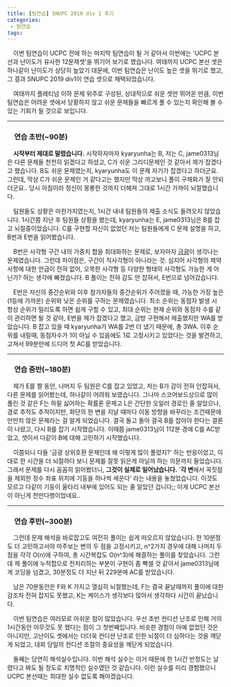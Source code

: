 ```yaml
---
title: [팀연습] SNUPC 2019 div 1 후기
categories:
 - 팀연습
tags:
---
```


　이번 팀연습이 UCPC 전에 하는 마지막 팀연습이 될 거 같아서 이번에는 'UCPC 본선과 난이도가 유사한 12문제셋'을 뛰기어 보기로 했습니다. 여태까지 UCPC 본선 셋은 하나같이 난이도가 상당히 높았기 대문에, 이번 팀연습은 난이도 높은 셋을 뛰기로 했고, 그 결과 SNUPC 2019 div1이 연습 셋으로 채택되었습니다.

　여태까지 플레티넘 이하 문제 위주로 구성된, 상대적으로 쉬운 셋만 뛰어온 만큼, 이번 팀연습은 어려운 셋에서 당황하지 않고 쉬운 문제들을 빠르게 풀 수 있는지 확인해 볼 수 있는 기회가 될 것으로 보입니다.
<hr/>

### 　**연습 초반(~90분)**

　**시작부터 제대로 말렸습니다.** 시작하자마자 kyaryunha는 B, 저는 C, jame0313님은 다른 문제들 천천히 읽겠다고 하셨고, C가 쉬운 그리디문제인 것 같아서 제가 잡겠다고 했습니다. B도 쉬운 문제였는지, kyaryunha도 이 문제 자기가 잡겠다고 하더군요. 그런데, 막상 C가 쉬운 문제인 거 같다고는 했지만 막상 까고보니 풀이 구체화가 잘 안되더군요.. 당시 아침이라 정신이 몽롱한 것까지 더해져 그대로 1시간 가까이 뇌절했습니다.

　팀원들도 상황은 마찬가지였는지, 1시간 내내 팀원들의 제출 소식도 들려오지 않았습니다. 1시간쯤 지난 후 팀원들 상황을 봤는데, kyaryunha는 E, jame0313님은 B를 잡고 뇌절중이었습니다. C를 구현할 자신이 없었던 저는 팀원들에게 C 문제 설명을 하고, B번과 E번을 읽어봤습니다.

　B번은 사각형 구간 내의 가중치 합을 최대화하는 문제로, 보자마자 [금광](https://www.acmicpc.net/problem/10167)이 생각나는 문제였습니다. 그런데 차이점은, 구간이 직사각형이 아니라는 것. 심지어 사각형의 제약사항에 대한 언급이 전혀 없어, 오목한 사각형 등 다양한 형태의 사각형도 가능한 게 아닌가? 하는 생각에 빠졌습니다. B 풀이는 전혀 감도 안 잡혀서, E번으로 넘어갔습니다.

　E번은 자신의 중간순위와 이후 참가자들의 중간순위가 주어졌을 때, 가능한 가장 높은(1등에 가까운) 순위와 낮은 순위를 구하는 문제였습니다. 최소 순위는 동점자 발생 시 항상 순위가 밀리도록 하면 쉽게 구할 수 있고, 최대 순위는 현재 순위와 동점자 수를 같이 관리하면 될 것 같아, E번을 제가 잡겠다고 했고, 금방 구현해서 제출했지만 WA를 받았습니다. B 잡고 있을 때 kyaryunha가 WA를 2번 더 냈기 때문에, 총 3WA. 이후 순위를 내릴때, 동점자수가 1이 아닐 수 있음에도 1로 고정시키고 있었다는 것을 발견하고, 고쳐서 99분만에 드디어 첫 AC를 받았습니다.
<hr/>

### 　**연습 중반(~180분)**

　제가 E를 짤 동안, 나머지 두 팀원은 C를 잡고 있었고, 저는 B가 감이 전혀 안잡혀서, 다른 문제를 읽어봤는데, 하나같이 어려워 보였습니다. 그나마 스코어보드상으로 많이 풀린 것 같은 F는 하필 싫어하는 확률론 문제고 L은 간단한 오일러 경로인 줄 알았으나, 경로 추적도 추적이지만, 화단의 한 변을 지날 때마다 이동 방향을 바꾸라는 조건때문에 만만치 않은 문제라는 걸 알게 되었습니다. 결국 돌고 돌아 결국 B를 잡아야 한다는 결론이 나왔고, 다시 B를 잡기 시작했습니다. 이때쯤 jame0313님이 112분 경에 C를 AC받았고, 셋이서 다같이 B에 대해 고민하기 시작했습니다.

　이쯤되니 다들 '금광 상위호환 문제인데 왜 이렇게 많이 풀렸지?' 하는 반응이었고, 이대로 한 시간을 더 뇌절하다 보니 문제를 잘못 읽은게 아닐까 하는 의문까지 들었습니다. 그래서 문제를 다시 꼼꼼히 읽어봤더니, **그것이 실제로 일어났습니다.** '**각 변**에서 꼭짓점을 제외한 정수 좌표 위치에 기둥을 하나씩 세운다' 라는 내용을 놓쳤었습니다. 이것도 모르고 다같이 기둥이 울타리 내부에 있어도 되는 줄 알았던 겁니다;; 이게 UCPC 본선이 아닌게 천만다행이었네요..
<hr/>

### 　**연습 후반(~300분)**

　그런데 문제 해석을 바로잡고도 여전히 풀이는 쉽게 떠오르지 않았습니다. 한 10분정도 더 고민하고서야 마주보는 변의 두 점을 고정시키고, n^2가지 경우에 대해 나머지 두 점을 각각 O(n)에 구하여, 총 시간복잡도 O(n^3)에 해결하는 풀이를 찾았습니다. 그런데 제 풀이에 누적합으로 전처리하는 부분이 구현이 좀 빡셀 것 같아서 jame0313님에게 코딩을 넘겼고, 30분정도 더 지난 뒤 229분에 AC를 받았습니다.

　남은 70분동안은 F와 K 가지고 열심히 뇌절했는데, F는 결국 끝날때까지 풀이에 대한 감조차 전혀 잡지도 못했고, K는 케이스가 생각보다 많아서 생각하다 시간이 끝났습니다.

　이번 팀연습은 여러모로 아쉬운 점이 많았습니다. 우선 초반 컨디션 난조로 인해 거의 1시간동안 아무것도 못 했다는 점이 그 첫번째입니다. 비슷한 경험이 아예 없었던 것은 아니지만, 고난이도 셋에서는 더더욱 컨디션 난조로 인한 뇌절이 더 심하다는 것을 깨닫게 되었고, 대회 당일의 컨디션 조절의 중요성을 깨닫게 되었습니다.

　둘째는 당연히 해석실수입니다. 이번 해석 실수는 이거 때문에 한 1시간 반정도는 날렸다고 봐도 될 정도로 치명적인 실수였던 것 같습니다. 이런 실수를 미리 경험했으니 UCPC 본선때는 최대한 실수 없도록 해야겠습니다.